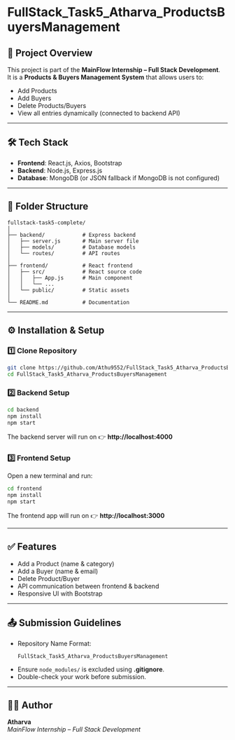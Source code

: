 # FullStack_Task5_Atharva_ProductsBuyersManagement

## 📖 Project Overview
This project is part of the **MainFlow Internship – Full Stack Development**.  
It is a **Products & Buyers Management System** that allows users to:

- Add Products  
- Add Buyers  
- Delete Products/Buyers  
- View all entries dynamically (connected to backend API)

---

## 🛠️ Tech Stack
- **Frontend**: React.js, Axios, Bootstrap  
- **Backend**: Node.js, Express.js  
- **Database**: MongoDB (or JSON fallback if MongoDB is not configured)  

---

## 📂 Folder Structure
```
fullstack-task5-complete/
│
├── backend/            # Express backend
│   ├── server.js       # Main server file
│   ├── models/         # Database models
│   └── routes/         # API routes
│
├── frontend/           # React frontend
│   ├── src/            # React source code
│   │   ├── App.js      # Main component
│   │   └── ...
│   └── public/         # Static assets
│
└── README.md           # Documentation
```

---

## ⚙️ Installation & Setup

### 1️⃣ Clone Repository
```bash
git clone https://github.com/Athu9552/FullStack_Task5_Atharva_ProductsBuyersManagement.git
cd FullStack_Task5_Atharva_ProductsBuyersManagement
```

### 2️⃣ Backend Setup
```bash
cd backend
npm install
npm start
```
The backend server will run on 👉 **http://localhost:4000**

### 3️⃣ Frontend Setup
Open a new terminal and run:
```bash
cd frontend
npm install
npm start
```
The frontend app will run on 👉 **http://localhost:3000**

---

## ✅ Features
- Add a Product (name & category)  
- Add a Buyer (name & email)  
- Delete Product/Buyer  
- API communication between frontend & backend  
- Responsive UI with Bootstrap  

---

## 📤 Submission Guidelines
- Repository Name Format:  
  ```
  FullStack_Task5_Atharva_ProductsBuyersManagement
  ```
- Ensure `node_modules/` is excluded using **.gitignore**.  
- Double-check your work before submission.  

---

## 👨‍💻 Author
**Atharva**  
_MainFlow Internship – Full Stack Development_
